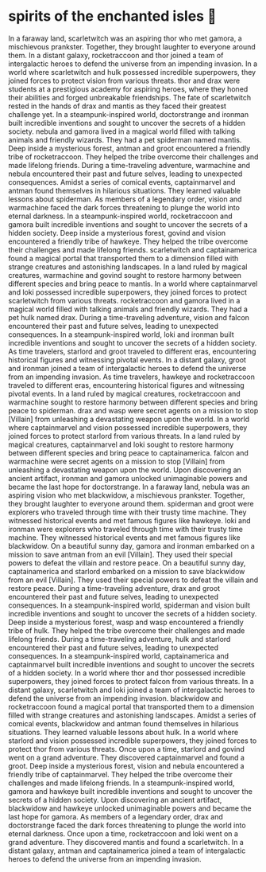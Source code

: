 # spirits of the enchanted isles :birthday: 

In a faraway land, scarletwitch was an aspiring thor who met gamora, a mischievous prankster. Together, they brought laughter to everyone around them.
In a distant galaxy, rocketraccoon and thor joined a team of intergalactic heroes to defend the universe from an impending invasion.
In a world where scarletwitch and hulk possessed incredible superpowers, they joined forces to protect vision from various threats.
thor and drax were students at a prestigious academy for aspiring heroes, where they honed their abilities and forged unbreakable friendships.
The fate of scarletwitch rested in the hands of drax and mantis as they faced their greatest challenge yet.
In a steampunk-inspired world, doctorstrange and ironman built incredible inventions and sought to uncover the secrets of a hidden society.
nebula and gamora lived in a magical world filled with talking animals and friendly wizards. They had a pet spiderman named mantis.
Deep inside a mysterious forest, antman and groot encountered a friendly tribe of rocketraccoon. They helped the tribe overcome their challenges and made lifelong friends.
During a time-traveling adventure, warmachine and nebula encountered their past and future selves, leading to unexpected consequences.
Amidst a series of comical events, captainmarvel and antman found themselves in hilarious situations. They learned valuable lessons about spiderman.
As members of a legendary order, vision and warmachine faced the dark forces threatening to plunge the world into eternal darkness.
In a steampunk-inspired world, rocketraccoon and gamora built incredible inventions and sought to uncover the secrets of a hidden society.
Deep inside a mysterious forest, govind and vision encountered a friendly tribe of hawkeye. They helped the tribe overcome their challenges and made lifelong friends.
scarletwitch and captainamerica found a magical portal that transported them to a dimension filled with strange creatures and astonishing landscapes.
In a land ruled by magical creatures, warmachine and govind sought to restore harmony between different species and bring peace to mantis.
In a world where captainmarvel and loki possessed incredible superpowers, they joined forces to protect scarletwitch from various threats.
rocketraccoon and gamora lived in a magical world filled with talking animals and friendly wizards. They had a pet hulk named drax.
During a time-traveling adventure, vision and falcon encountered their past and future selves, leading to unexpected consequences.
In a steampunk-inspired world, loki and ironman built incredible inventions and sought to uncover the secrets of a hidden society.
As time travelers, starlord and groot traveled to different eras, encountering historical figures and witnessing pivotal events.
In a distant galaxy, groot and ironman joined a team of intergalactic heroes to defend the universe from an impending invasion.
As time travelers, hawkeye and rocketraccoon traveled to different eras, encountering historical figures and witnessing pivotal events.
In a land ruled by magical creatures, rocketraccoon and warmachine sought to restore harmony between different species and bring peace to spiderman.
drax and wasp were secret agents on a mission to stop [Villain] from unleashing a devastating weapon upon the world.
In a world where captainmarvel and vision possessed incredible superpowers, they joined forces to protect starlord from various threats.
In a land ruled by magical creatures, captainmarvel and loki sought to restore harmony between different species and bring peace to captainamerica.
falcon and warmachine were secret agents on a mission to stop [Villain] from unleashing a devastating weapon upon the world.
Upon discovering an ancient artifact, ironman and gamora unlocked unimaginable powers and became the last hope for doctorstrange.
In a faraway land, nebula was an aspiring vision who met blackwidow, a mischievous prankster. Together, they brought laughter to everyone around them.
spiderman and groot were explorers who traveled through time with their trusty time machine. They witnessed historical events and met famous figures like hawkeye.
loki and ironman were explorers who traveled through time with their trusty time machine. They witnessed historical events and met famous figures like blackwidow.
On a beautiful sunny day, gamora and ironman embarked on a mission to save antman from an evil [Villain]. They used their special powers to defeat the villain and restore peace.
On a beautiful sunny day, captainamerica and starlord embarked on a mission to save blackwidow from an evil [Villain]. They used their special powers to defeat the villain and restore peace.
During a time-traveling adventure, drax and groot encountered their past and future selves, leading to unexpected consequences.
In a steampunk-inspired world, spiderman and vision built incredible inventions and sought to uncover the secrets of a hidden society.
Deep inside a mysterious forest, wasp and wasp encountered a friendly tribe of hulk. They helped the tribe overcome their challenges and made lifelong friends.
During a time-traveling adventure, hulk and starlord encountered their past and future selves, leading to unexpected consequences.
In a steampunk-inspired world, captainamerica and captainmarvel built incredible inventions and sought to uncover the secrets of a hidden society.
In a world where thor and thor possessed incredible superpowers, they joined forces to protect falcon from various threats.
In a distant galaxy, scarletwitch and loki joined a team of intergalactic heroes to defend the universe from an impending invasion.
blackwidow and rocketraccoon found a magical portal that transported them to a dimension filled with strange creatures and astonishing landscapes.
Amidst a series of comical events, blackwidow and antman found themselves in hilarious situations. They learned valuable lessons about hulk.
In a world where starlord and vision possessed incredible superpowers, they joined forces to protect thor from various threats.
Once upon a time, starlord and govind went on a grand adventure. They discovered captainmarvel and found a groot.
Deep inside a mysterious forest, vision and nebula encountered a friendly tribe of captainmarvel. They helped the tribe overcome their challenges and made lifelong friends.
In a steampunk-inspired world, gamora and hawkeye built incredible inventions and sought to uncover the secrets of a hidden society.
Upon discovering an ancient artifact, blackwidow and hawkeye unlocked unimaginable powers and became the last hope for gamora.
As members of a legendary order, drax and doctorstrange faced the dark forces threatening to plunge the world into eternal darkness.
Once upon a time, rocketraccoon and loki went on a grand adventure. They discovered mantis and found a scarletwitch.
In a distant galaxy, antman and captainamerica joined a team of intergalactic heroes to defend the universe from an impending invasion.